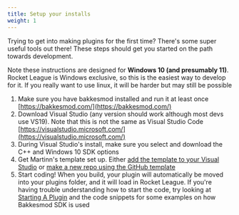 ```yaml
---
title: Setup your installs
weight: 1
---
```


Trying to get into making plugins for the first time? There's some super useful tools out there! These steps should get you started on the path towards development.

Note these instructions are designed for **Windows 10 (and presumably 11)**. Rocket League is Windows exclusive, so this is the easiest way to develop for it. If you really want to use linux, it will be harder but may still be possible
1. Make sure you have bakkesmod installed and run it at least once
[https://bakkesmod.com/](https://bakkesmod.com/)
2. Download Visual Studio (any version should work although most devs use VS19). Note that this is not the same as Visual Studio Code
[https://visualstudio.microsoft.com/](https://visualstudio.microsoft.com/)
3. During Visual Studio's install, make sure you select and download the C++ and Windows 10 SDK options
4. Get Martinn's template set up. Either [add the template to your Visual Studio](https://github.com/Martinii89/BakkesmodPluginTemplate) or [make a new repo using the GitHub template](/useful_info/github_plugin_template/)
5. Start coding! When you build, your plugin will automatically be moved into your plugins folder, and it will load in Rocket League. If you're having trouble understanding how to start the code, try looking at [Starting A Plugin](/plugin_tutorial/starting_a_plugin/) and the code snippets for some examples on how Bakkesmod SDK is used